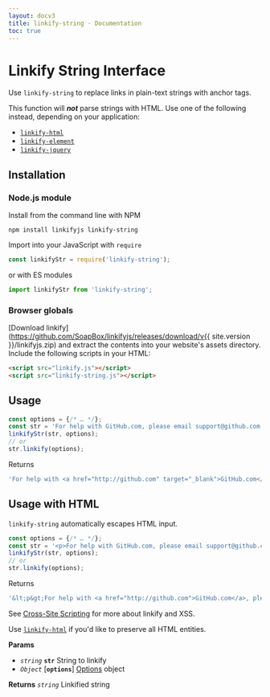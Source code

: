 ```yaml
---
layout: docv3
title: linkify-string · Documentation
toc: true
---
```


# Linkify String Interface

Use `linkify-string` to replace links in plain-text strings with anchor tags.

This function will ***not*** parse strings with HTML. Use one of the
following instead, depending on your application:

* [`linkify-html`](linkify-html.html)
* [`linkify-element`](linkify-element.html)
* [`linkify-jquery`](linkify-html.html)

## Installation

### Node.js module

Install from the command line with NPM
```
npm install linkifyjs linkify-string
```

Import into your JavaScript with `require`
```js
const linkifyStr = require('linkify-string');
```

or with ES modules
```js
import linkifyStr from 'linkify-string';
```

### Browser globals

[Download linkify](https://github.com/SoapBox/linkifyjs/releases/download/v{{ site.version }}/linkifyjs.zip)
and extract the contents into your website's assets directory.
Include the following scripts in your HTML:

```html
<script src="linkify.js"></script>
<script src="linkify-string.js"></script>
```

## Usage

```js
const options = {/* … */};
const str = 'For help with GitHub.com, please email support@github.com';
linkifyStr(str, options);
// or
str.linkify(options);
```

Returns

```js
'For help with <a href="http://github.com" target="_blank">GitHub.com</a>, please email <a href="mailto:support@github.com">support@github.com</a>'
```

## Usage with HTML

`linkify-string` automatically escapes HTML input.

```js
const options = {/* … */};
const str = '<p>For help with GitHub.com, please email support@github.com</p>';
linkifyStr(str, options);
// or
str.linkify(options);
```

Returns

```js
'&lt;p&gt;For help with <a href="http://github.com">GitHub.com</a>, please email <a href="mailto:support@github.com">support@github.com</a>&lt;/p&gt;'
```

See [Cross-Site Scripting](xss.html) for more about linkify and XSS.

Use [`linkify-html`](linkify-html.html) if you'd like to preserve all HTML
entities.

**Params**

* _`string`_ **`str`** String to linkify
* _`Object`_ [**`options`**] [Options](options.html) object

**Returns** _`string`_ Linkified string
